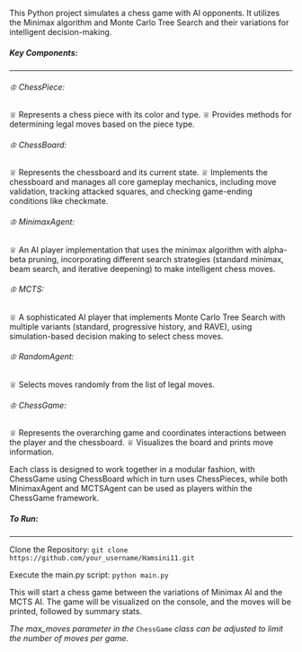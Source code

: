 This Python project simulates a chess game with AI opponents. It utilizes the Minimax algorithm and Monte Carlo Tree Search and their variations for intelligent decision-making.

##### Key Components:
---------------------
###### ♔ ChessPiece:
♕ Represents a chess piece with its color and type.
♕ Provides methods for determining legal moves based on the piece type.

###### ♔ ChessBoard:
♕ Represents the chessboard and its current state.
♕ Implements the chessboard and manages all core gameplay mechanics, including move validation, tracking attacked squares, and checking game-ending conditions like checkmate.

###### ♔ MinimaxAgent:
♕ An AI player implementation that uses the minimax algorithm with alpha-beta pruning, incorporating different search strategies (standard minimax, beam search, and iterative deepening) to make intelligent chess moves.

###### ♔ MCTS:
♕ A sophisticated AI player that implements Monte Carlo Tree Search with multiple variants (standard, progressive history, and RAVE), using simulation-based decision making to select chess moves.

###### ♔ RandomAgent:
♕ Selects moves randomly from the list of legal moves.

###### ♔ ChessGame:
♕ Represents the overarching game and coordinates interactions between the player and the chessboard.
♕ Visualizes the board and prints move information.

Each class is designed to work together in a modular fashion, with ChessGame using ChessBoard which in turn uses ChessPieces, while both MinimaxAgent and MCTSAgent can be used as players within the ChessGame framework.

##### To Run:
-------------
Clone the Repository:
```git clone https://github.com/your_username/Hamsini11.git```

Execute the main.py script:
```python main.py```

This will start a chess game between the variations of Minimax AI and the MCTS AI. The game will be visualized on the console, and the moves will be printed, followed by summary stats.

_The max_moves parameter in the_ ```ChessGame``` _class can be adjusted to limit the number of moves per game._
